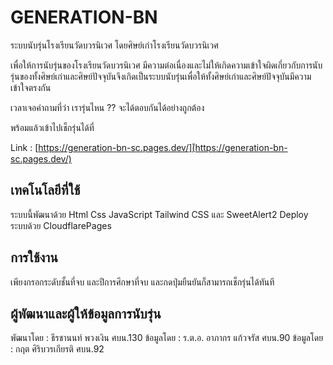
  

# GENERATION-BN

  
ระบบนับรุ่นโรงเรียนวัดบวรนิเวศ โดยศิษย์เก่าโรงเรียนวัดบวรนิเวศ

  เพื่อให้การนับรุ่นของโรงเรียนวัดบวรนิเวศ มีความต่อเนื่องและไม่ให้เกิดความเข้าใจผิดเกี่ยวกับการนับรุ่นของทั้งศิษย์เก่าและศิษย์ปัจจุบันจึงเกิดเป็นระบบนับรุ่นเพื่อให้ทั้งศิษย์เก่าและศิษย์ปัจจุบันมีความเข้าใจตรงกัน

เวลาเจอคำถามที่ว่า เรารุ่นไหน ?? จะได้ตอบกันได้อย่างถูกต้อง

พร้อมแล้วเข้าไปเช็กรุ่นได้ที่

Link : [https://generation-bn-sc.pages.dev/](้https://generation-bn-sc.pages.dev/)


  

  

## เทคโนโลยีที่ใช้

  

ระบบนี้พัฒนาด้วย Html Css JavaScript Tailwind CSS และ SweetAlert2
Deploy ระบบด้วย CloudflarePages 

  

## การใช้งาน

เพียงกรอกระดับชั้นที่จบ และปีการศึกษาที่จบ และกดปุ่มยืนยันก็สามารถเช็กรุ่นได้ทันที

  
  
  

## ผู้พัฒนาและผู้ให้ข้อมูลการนับรุ่น

  

พัฒนาโดย : ธีรชานนท์ พวงเงิน ศบน.130
ข้อมูลโดย : ร.ต.อ. อาภากร แก้วจรัส ศบน.90
ข้อมูลโดย : กฤต ศิริบวรเกียรติ ศบน.92

